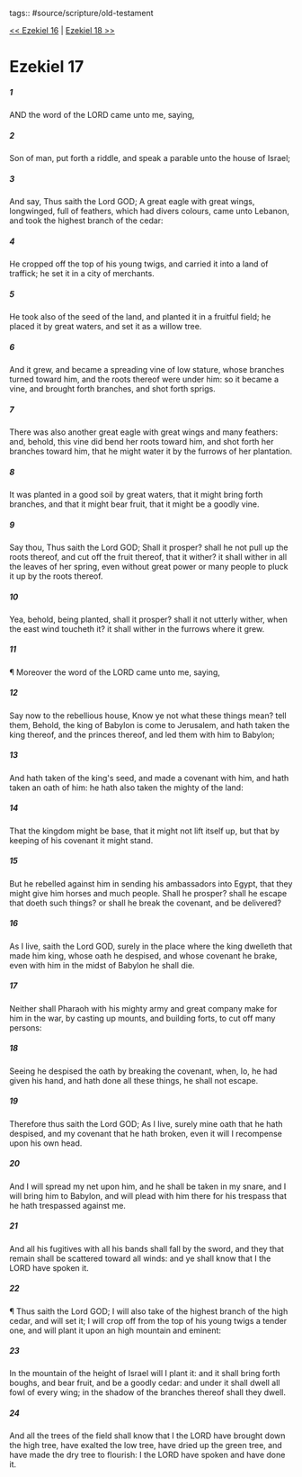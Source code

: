 tags:: #source/scripture/old-testament

[<< Ezekiel 16](/Old_Testament/26_Ezekiel/Ezekiel_16.md) | [Ezekiel 18 >>](/Old_Testament/26_Ezekiel/Ezekiel_18.md)

# Ezekiel 17

##### 1

AND the word of the LORD came unto me, saying,

##### 2

Son of man, put forth a riddle, and speak a parable unto the house of Israel;

##### 3

And say, Thus saith the Lord GOD; A great eagle with great wings, longwinged, full of feathers, which had divers colours, came unto Lebanon, and took the highest branch of the cedar:

##### 4

He cropped off the top of his young twigs, and carried it into a land of traffick; he set it in a city of merchants.

##### 5

He took also of the seed of the land, and planted it in a fruitful field; he placed it by great waters, and set it as a willow tree.

##### 6

And it grew, and became a spreading vine of low stature, whose branches turned toward him, and the roots thereof were under him: so it became a vine, and brought forth branches, and shot forth sprigs.

##### 7

There was also another great eagle with great wings and many feathers: and, behold, this vine did bend her roots toward him, and shot forth her branches toward him, that he might water it by the furrows of her plantation.

##### 8

It was planted in a good soil by great waters, that it might bring forth branches, and that it might bear fruit, that it might be a goodly vine.

##### 9

Say thou, Thus saith the Lord GOD; Shall it prosper? shall he not pull up the roots thereof, and cut off the fruit thereof, that it wither? it shall wither in all the leaves of her spring, even without great power or many people to pluck it up by the roots thereof.

##### 10

Yea, behold, being planted, shall it prosper? shall it not utterly wither, when the east wind toucheth it? it shall wither in the furrows where it grew.

##### 11

¶ Moreover the word of the LORD came unto me, saying,

##### 12

Say now to the rebellious house, Know ye not what these things mean? tell them, Behold, the king of Babylon is come to Jerusalem, and hath taken the king thereof, and the princes thereof, and led them with him to Babylon;

##### 13

And hath taken of the king's seed, and made a covenant with him, and hath taken an oath of him: he hath also taken the mighty of the land:

##### 14

That the kingdom might be base, that it might not lift itself up, but that by keeping of his covenant it might stand.

##### 15

But he rebelled against him in sending his ambassadors into Egypt, that they might give him horses and much people. Shall he prosper? shall he escape that doeth such things? or shall he break the covenant, and be delivered?

##### 16

As I live, saith the Lord GOD, surely in the place where the king dwelleth that made him king, whose oath he despised, and whose covenant he brake, even with him in the midst of Babylon he shall die.

##### 17

Neither shall Pharaoh with his mighty army and great company make for him in the war, by casting up mounts, and building forts, to cut off many persons:

##### 18

Seeing he despised the oath by breaking the covenant, when, lo, he had given his hand, and hath done all these things, he shall not escape.

##### 19

Therefore thus saith the Lord GOD; As I live, surely mine oath that he hath despised, and my covenant that he hath broken, even it will I recompense upon his own head.

##### 20

And I will spread my net upon him, and he shall be taken in my snare, and I will bring him to Babylon, and will plead with him there for his trespass that he hath trespassed against me.

##### 21

And all his fugitives with all his bands shall fall by the sword, and they that remain shall be scattered toward all winds: and ye shall know that I the LORD have spoken it.

##### 22

¶ Thus saith the Lord GOD; I will also take of the highest branch of the high cedar, and will set it; I will crop off from the top of his young twigs a tender one, and will plant it upon an high mountain and eminent:

##### 23

In the mountain of the height of Israel will I plant it: and it shall bring forth boughs, and bear fruit, and be a goodly cedar: and under it shall dwell all fowl of every wing; in the shadow of the branches thereof shall they dwell.

##### 24

And all the trees of the field shall know that I the LORD have brought down the high tree, have exalted the low tree, have dried up the green tree, and have made the dry tree to flourish: I the LORD have spoken and have done it.
